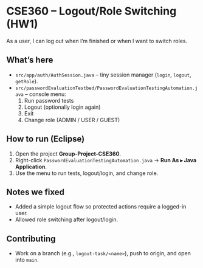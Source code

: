 # CSE360 – Logout/Role Switching  (HW1)

As a user, I can log out when I’m finished or when I want to switch roles.

## What’s here
- `src/app/auth/AuthSession.java` – tiny session manager (`login`, `logout`, `getRole`).
- `src/passwordEvaluationTestbed/PasswordEvaluationTestingAutomation.java` – console menu:
  1. Run password tests  
  2. Logout (optionally login again)  
  3. Exit  
  4. Change role (ADMIN / USER / GUEST)

## How to run (Eclipse)
1. Open the project **Group-Project-CSE360**.
2. Right-click `PasswordEvaluationTestingAutomation.java` → **Run As ▸ Java Application**.
3. Use the menu to run tests, logout/login, and change role.

## Notes we fixed
- Added a simple logout flow so protected actions require a logged-in user.
- Allowed role switching after logout/login.

## Contributing
- Work on a branch (e.g., `logout-task/<name>`), push to origin, and open into `main`.

